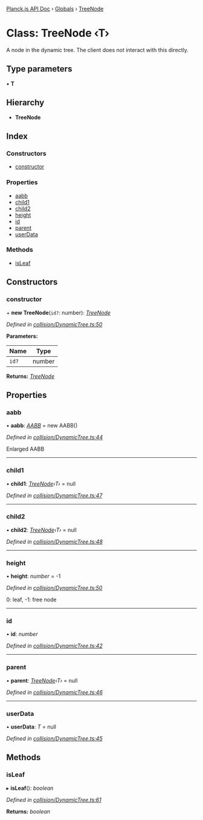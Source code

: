 [Planck.js API Doc](../README.md) › [Globals](../globals.md) › [TreeNode](treenode.md)

# Class: TreeNode ‹**T**›

A node in the dynamic tree. The client does not interact with this directly.

## Type parameters

▪ **T**

## Hierarchy

* **TreeNode**

## Index

### Constructors

* [constructor](treenode.md#constructor)

### Properties

* [aabb](treenode.md#aabb)
* [child1](treenode.md#child1)
* [child2](treenode.md#child2)
* [height](treenode.md#height)
* [id](treenode.md#id)
* [parent](treenode.md#parent)
* [userData](treenode.md#userdata)

### Methods

* [isLeaf](treenode.md#isleaf)

## Constructors

###  constructor

\+ **new TreeNode**(`id?`: number): *[TreeNode](treenode.md)*

*Defined in [collision/DynamicTree.ts:50](https://github.com/shakiba/planck.js/blob/5b96d95/src/collision/DynamicTree.ts#L50)*

**Parameters:**

Name | Type |
------ | ------ |
`id?` | number |

**Returns:** *[TreeNode](treenode.md)*

## Properties

###  aabb

• **aabb**: *[AABB](aabb.md)* = new AABB()

*Defined in [collision/DynamicTree.ts:44](https://github.com/shakiba/planck.js/blob/5b96d95/src/collision/DynamicTree.ts#L44)*

Enlarged AABB

___

###  child1

• **child1**: *[TreeNode](treenode.md)‹T›* = null

*Defined in [collision/DynamicTree.ts:47](https://github.com/shakiba/planck.js/blob/5b96d95/src/collision/DynamicTree.ts#L47)*

___

###  child2

• **child2**: *[TreeNode](treenode.md)‹T›* = null

*Defined in [collision/DynamicTree.ts:48](https://github.com/shakiba/planck.js/blob/5b96d95/src/collision/DynamicTree.ts#L48)*

___

###  height

• **height**: *number* = -1

*Defined in [collision/DynamicTree.ts:50](https://github.com/shakiba/planck.js/blob/5b96d95/src/collision/DynamicTree.ts#L50)*

0: leaf, -1: free node

___

###  id

• **id**: *number*

*Defined in [collision/DynamicTree.ts:42](https://github.com/shakiba/planck.js/blob/5b96d95/src/collision/DynamicTree.ts#L42)*

___

###  parent

• **parent**: *[TreeNode](treenode.md)‹T›* = null

*Defined in [collision/DynamicTree.ts:46](https://github.com/shakiba/planck.js/blob/5b96d95/src/collision/DynamicTree.ts#L46)*

___

###  userData

• **userData**: *T* = null

*Defined in [collision/DynamicTree.ts:45](https://github.com/shakiba/planck.js/blob/5b96d95/src/collision/DynamicTree.ts#L45)*

## Methods

###  isLeaf

▸ **isLeaf**(): *boolean*

*Defined in [collision/DynamicTree.ts:61](https://github.com/shakiba/planck.js/blob/5b96d95/src/collision/DynamicTree.ts#L61)*

**Returns:** *boolean*
